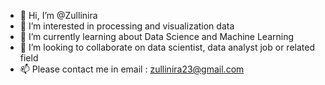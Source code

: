 - 👋 Hi, I’m @Zullinira
- 👀 I’m interested in processing and visualization data
- 🌱 I’m currently learning about Data Science and Machine Learning
- 💞️ I’m looking to collaborate on data scientist, data analyst job or related field
- 📫 Please contact me in email : zullinira23@gmail.com

<!---
Zullinira/Zullinira is a ✨ special ✨ repository because its `README.md` (this file) appears on your GitHub profile.
You can click the Preview link to take a look at your changes.
--->
